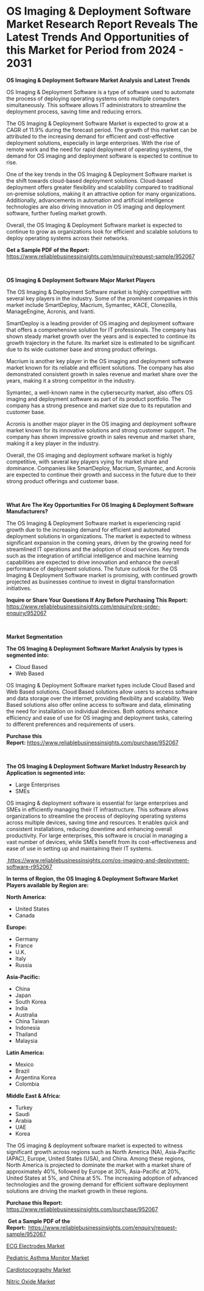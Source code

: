 <p><h1>OS Imaging & Deployment Software Market Research Report Reveals The Latest Trends And Opportunities of this Market for Period from 2024 - 2031</h1></p><p><strong>OS Imaging & Deployment Software Market Analysis and Latest Trends</strong></p>
<p><p>OS Imaging & Deployment Software is a type of software used to automate the process of deploying operating systems onto multiple computers simultaneously. This software allows IT administrators to streamline the deployment process, saving time and reducing errors.</p><p>The OS Imaging & Deployment Software Market is expected to grow at a CAGR of 11.9% during the forecast period. The growth of this market can be attributed to the increasing demand for efficient and cost-effective deployment solutions, especially in large enterprises. With the rise of remote work and the need for rapid deployment of operating systems, the demand for OS imaging and deployment software is expected to continue to rise.</p><p>One of the key trends in the OS Imaging & Deployment Software market is the shift towards cloud-based deployment solutions. Cloud-based deployment offers greater flexibility and scalability compared to traditional on-premise solutions, making it an attractive option for many organizations. Additionally, advancements in automation and artificial intelligence technologies are also driving innovation in OS imaging and deployment software, further fueling market growth.</p><p>Overall, the OS Imaging & Deployment Software market is expected to continue to grow as organizations look for efficient and scalable solutions to deploy operating systems across their networks.</p></p>
<p><strong>Get a Sample PDF of the Report:&nbsp;</strong> <a href="https://www.reliablebusinessinsights.com/enquiry/request-sample/952067">https://www.reliablebusinessinsights.com/enquiry/request-sample/952067</a></p>
<p>&nbsp;</p>
<p><strong>OS Imaging & Deployment Software Major Market Players</strong></p>
<p><p>The OS Imaging & Deployment Software market is highly competitive with several key players in the industry. Some of the prominent companies in this market include SmartDeploy, Macrium, Symantec, KACE, Clonezilla, ManageEngine, Acronis, and Ivanti.</p><p>SmartDeploy is a leading provider of OS imaging and deployment software that offers a comprehensive solution for IT professionals. The company has shown steady market growth over the years and is expected to continue its growth trajectory in the future. Its market size is estimated to be significant due to its wide customer base and strong product offerings.</p><p>Macrium is another key player in the OS imaging and deployment software market known for its reliable and efficient solutions. The company has also demonstrated consistent growth in sales revenue and market share over the years, making it a strong competitor in the industry.</p><p>Symantec, a well-known name in the cybersecurity market, also offers OS imaging and deployment software as part of its product portfolio. The company has a strong presence and market size due to its reputation and customer base.</p><p>Acronis is another major player in the OS imaging and deployment software market known for its innovative solutions and strong customer support. The company has shown impressive growth in sales revenue and market share, making it a key player in the industry.</p><p>Overall, the OS imaging and deployment software market is highly competitive, with several key players vying for market share and dominance. Companies like SmartDeploy, Macrium, Symantec, and Acronis are expected to continue their growth and success in the future due to their strong product offerings and customer base.</p></p>
<p>&nbsp;</p>
<p><strong>What Are The Key Opportunities For OS Imaging & Deployment Software Manufacturers?</strong></p>
<p><p>The OS Imaging & Deployment Software market is experiencing rapid growth due to the increasing demand for efficient and automated deployment solutions in organizations. The market is expected to witness significant expansion in the coming years, driven by the growing need for streamlined IT operations and the adoption of cloud services. Key trends such as the integration of artificial intelligence and machine learning capabilities are expected to drive innovation and enhance the overall performance of deployment solutions. The future outlook for the OS Imaging & Deployment Software market is promising, with continued growth projected as businesses continue to invest in digital transformation initiatives.</p></p>
<p><strong>Inquire or Share Your Questions If Any Before Purchasing This Report:</strong> <a href="https://www.reliablebusinessinsights.com/enquiry/pre-order-enquiry/952067">https://www.reliablebusinessinsights.com/enquiry/pre-order-enquiry/952067</a></p>
<p>&nbsp;</p>
<p><strong>Market Segmentation</strong></p>
<p><strong>The OS Imaging & Deployment Software Market Analysis by types is segmented into:</strong></p>
<p><ul><li>Cloud Based</li><li>Web Based</li></ul></p>
<p><p>OS Imaging & Deployment Software market types include Cloud Based and Web Based solutions. Cloud Based solutions allow users to access software and data storage over the internet, providing flexibility and scalability. Web Based solutions also offer online access to software and data, eliminating the need for installation on individual devices. Both options enhance efficiency and ease of use for OS imaging and deployment tasks, catering to different preferences and requirements of users.</p></p>
<p><strong>Purchase this Report:&nbsp;</strong><a href="https://www.reliablebusinessinsights.com/purchase/952067">https://www.reliablebusinessinsights.com/purchase/952067</a></p>
<p>&nbsp;</p>
<p><strong>The OS Imaging & Deployment Software Market Industry Research by Application is segmented into:</strong></p>
<p><ul><li>Large Enterprises</li><li>SMEs</li></ul></p>
<p><p>OS imaging & deployment software is essential for large enterprises and SMEs in efficiently managing their IT infrastructure. This software allows organizations to streamline the process of deploying operating systems across multiple devices, saving time and resources. It enables quick and consistent installations, reducing downtime and enhancing overall productivity. For large enterprises, this software is crucial in managing a vast number of devices, while SMEs benefit from its cost-effectiveness and ease of use in setting up and maintaining their IT systems.</p></p>
<p><a href="https://www.reliablebusinessinsights.com/os-imaging-and-deployment-software-r952067">&nbsp;https://www.reliablebusinessinsights.com/os-imaging-and-deployment-software-r952067</a></p>
<p><strong>In terms of Region, the OS Imaging & Deployment Software Market Players available by Region are:</strong></p>
<p>
    <p> <strong> North America: </strong>
        <ul>
            <li>United States</li>
            <li>Canada</li>
        </ul>
        </p> 
    <p> <strong> Europe: </strong>
        <ul>
            <li>Germany</li>
            <li>France</li>
            <li>U.K.</li>
            <li>Italy</li>
            <li>Russia</li>
        </ul>
        </p> 
    <p> <strong> Asia-Pacific: </strong>
        <ul>
            <li>China</li>
            <li>Japan</li>
            <li>South Korea</li>
            <li>India</li>
            <li>Australia</li>
            <li>China Taiwan</li>
            <li>Indonesia</li>
            <li>Thailand</li>
            <li>Malaysia</li>
        </ul>
        </p> 
    <p> <strong> Latin America: </strong>
        <ul>
            <li>Mexico</li>
            <li>Brazil</li>
            <li>Argentina Korea</li>
            <li>Colombia</li>
        </ul>
        </p> 
    <p> <strong> Middle East & Africa: </strong>
        <ul>
            <li>Turkey</li>
            <li>Saudi</li>
            <li>Arabia</li>
            <li>UAE</li>
            <li>Korea</li>
        </ul>
    </p>
    </p>
<p><p>The OS imaging & deployment software market is expected to witness significant growth across regions such as North America (NA), Asia-Pacific (APAC), Europe, United States (USA), and China. Among these regions, North America is projected to dominate the market with a market share of approximately 40%, followed by Europe at 30%, Asia-Pacific at 20%, United States at 5%, and China at 5%. The increasing adoption of advanced technologies and the growing demand for efficient software deployment solutions are driving the market growth in these regions.</p></p>
<p><strong>Purchase this Report: </strong><a href="https://www.reliablebusinessinsights.com/purchase/952067">https://www.reliablebusinessinsights.com/purchase/952067</a></p>
<p>&nbsp;<strong>Get a Sample PDF of the Report:&nbsp;&nbsp;</strong><a href="https://www.reliablebusinessinsights.com/enquiry/request-sample/952067">https://www.reliablebusinessinsights.com/enquiry/request-sample/952067</a></p>
<p><strong></strong></p>
<p><p><a href="https://github.com/moyahfrancoestellec51j635wcx/Market-Research-Report-List-3/blob/main/ecg-electrodes-market.md">ECG Electrodes Market</a></p><p><a href="https://www.linkedin.com/pulse/analyzing-pediatric-asthma-monitor-market-dynamics-growth-drivers-nt4ee">Pediatric Asthma Monitor Market</a></p><p><a href="https://www.linkedin.com/pulse/strategic-insights-global-cardiotocography-market-trends-2024-eiehc">Cardiotocography Market</a></p><p><a href="https://github.com/mharielmesa/Market-Research-Report-List-4/blob/main/nitric-oxide-market.md">Nitric Oxide Market</a></p></p>